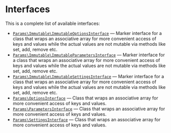 Interfaces
==========

This is a complete list of available interfaces:

- [`Params\Immutable\ImmutableOptionsInterface`](Params/Immutable/ImmutableOptionsInterface.md) &mdash; Marker interface for a class that wraps an associative array for more convenient access of keys and values while the actual values are not mutable via methods like set, add, remove etc.
- [`Params\Immutable\ImmutableParametersInterface`](Params/Immutable/ImmutableParametersInterface.md) &mdash; Marker interface for a class that wraps an associative array for more convenient access of keys and values while the actual values are not mutable via methods like set, add, remove etc.
- [`Params\Immutable\ImmutableSettingsInterface`](Params/Immutable/ImmutableSettingsInterface.md) &mdash; Marker interface for a class that wraps an associative array for more convenient access of keys and values while the actual values are not mutable via methods like set, add, remove etc.
- [`Params\OptionsInterface`](Params/OptionsInterface.md) &mdash; Class that wraps an associative array for more convenient access of keys and values.
- [`Params\ParametersInterface`](Params/ParametersInterface.md) &mdash; Class that wraps an associative array for more convenient access of keys and values.
- [`Params\SettingsInterface`](Params/SettingsInterface.md) &mdash; Class that wraps an associative array for more convenient access of keys and values.
